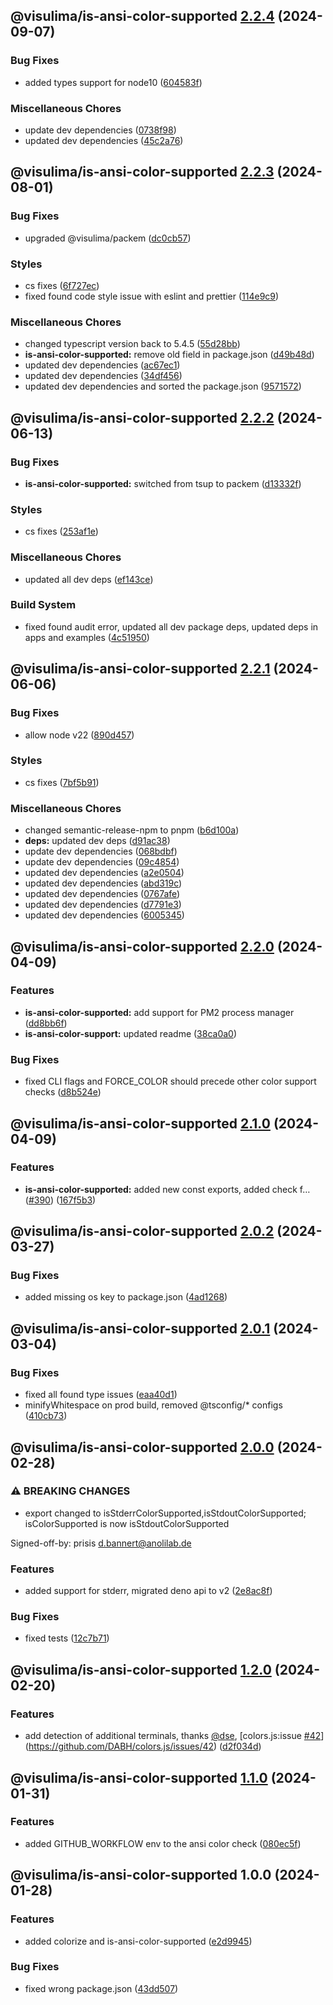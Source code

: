 ## @visulima/is-ansi-color-supported [2.2.4](https://github.com/visulima/visulima/compare/@visulima/is-ansi-color-supported@2.2.3...@visulima/is-ansi-color-supported@2.2.4) (2024-09-07)

### Bug Fixes

* added types support for node10 ([604583f](https://github.com/visulima/visulima/commit/604583fa3c24b950fafad45d17e7a1333040fd76))

### Miscellaneous Chores

* update dev dependencies ([0738f98](https://github.com/visulima/visulima/commit/0738f9810478bb215ce4b2571dc8874c4c503089))
* updated dev dependencies ([45c2a76](https://github.com/visulima/visulima/commit/45c2a76bc974ecb2c6b172c3af03373d4cc6a5ce))

## @visulima/is-ansi-color-supported [2.2.3](https://github.com/visulima/visulima/compare/@visulima/is-ansi-color-supported@2.2.2...@visulima/is-ansi-color-supported@2.2.3) (2024-08-01)

### Bug Fixes

* upgraded @visulima/packem ([dc0cb57](https://github.com/visulima/visulima/commit/dc0cb5701b30f3f81404346c909fd4daf891b894))

### Styles

* cs fixes ([6f727ec](https://github.com/visulima/visulima/commit/6f727ec36437384883ca4b764d920cf03ffe44df))
* fixed found code style issue with eslint and prettier ([114e9c9](https://github.com/visulima/visulima/commit/114e9c9f23518cbfa3814af6cee868233431f312))

### Miscellaneous Chores

* changed typescript version back to 5.4.5 ([55d28bb](https://github.com/visulima/visulima/commit/55d28bbdc103718d19f844034b38a0e8e5af798a))
* **is-ansi-color-supported:** remove old field in package.json ([d49b48d](https://github.com/visulima/visulima/commit/d49b48d0d7ffc3f8a397462c76d35f312acf855b))
* updated dev dependencies ([ac67ec1](https://github.com/visulima/visulima/commit/ac67ec1bcba16175d225958e318199f60b10d179))
* updated dev dependencies ([34df456](https://github.com/visulima/visulima/commit/34df4569f2fc074823a406c44a131c8fbae2b147))
* updated dev dependencies and sorted the package.json ([9571572](https://github.com/visulima/visulima/commit/95715725a8ed053ca24fd1405a55205c79342ecb))

## @visulima/is-ansi-color-supported [2.2.2](https://github.com/visulima/visulima/compare/@visulima/is-ansi-color-supported@2.2.1...@visulima/is-ansi-color-supported@2.2.2) (2024-06-13)

### Bug Fixes

* **is-ansi-color-supported:** switched from tsup to packem ([d13332f](https://github.com/visulima/visulima/commit/d13332f6784aba59259fb9c09c47ae1d67962ec6))

### Styles

* cs fixes ([253af1e](https://github.com/visulima/visulima/commit/253af1e788c9544a2286dc0018c6549f62ca6c7b))

### Miscellaneous Chores

* updated all dev deps ([ef143ce](https://github.com/visulima/visulima/commit/ef143ce2e15952a0910aa5c8bd78d25de9ebd7f3))

### Build System

* fixed found audit error, updated all dev package deps, updated deps in apps and examples ([4c51950](https://github.com/visulima/visulima/commit/4c519500dc5504579d35725572920658999885cb))

## @visulima/is-ansi-color-supported [2.2.1](https://github.com/visulima/visulima/compare/@visulima/is-ansi-color-supported@2.2.0...@visulima/is-ansi-color-supported@2.2.1) (2024-06-06)


### Bug Fixes

* allow node v22 ([890d457](https://github.com/visulima/visulima/commit/890d4570f18428e2463944813c0c638b3f142803))


### Styles

* cs fixes ([7bf5b91](https://github.com/visulima/visulima/commit/7bf5b91383b612598d955fe23505c94f22a8d277))


### Miscellaneous Chores

* changed semantic-release-npm to pnpm ([b6d100a](https://github.com/visulima/visulima/commit/b6d100a2bf3fd026577be48726a37754947f0973))
* **deps:** updated dev deps ([d91ac38](https://github.com/visulima/visulima/commit/d91ac389cea85a6c6bdc8de97905252a6c467abc))
* update dev dependencies ([068bdbf](https://github.com/visulima/visulima/commit/068bdbfe0b371b5cc7e5ac071dc3310a3b8cea98))
* update dev dependencies ([09c4854](https://github.com/visulima/visulima/commit/09c4854e221fa8b808dfe66d7196d8db2a39b366))
* updated dev dependencies ([a2e0504](https://github.com/visulima/visulima/commit/a2e0504dc239049434c2482756ff15bdbaac9b54))
* updated dev dependencies ([abd319c](https://github.com/visulima/visulima/commit/abd319c23576aa1dc751ac874e806bddbc977d51))
* updated dev dependencies ([0767afe](https://github.com/visulima/visulima/commit/0767afe9be83da6698c1343724400171f952599e))
* updated dev dependencies ([d7791e3](https://github.com/visulima/visulima/commit/d7791e327917e438757636573b1e5549a97bba7b))
* updated dev dependencies ([6005345](https://github.com/visulima/visulima/commit/60053456717a3889fc77b4fb5b05d50a662475b2))

## @visulima/is-ansi-color-supported [2.2.0](https://github.com/visulima/visulima/compare/@visulima/is-ansi-color-supported@2.1.0...@visulima/is-ansi-color-supported@2.2.0) (2024-04-09)


### Features

* **is-ansi-color-supported:** add support for PM2 process manager ([dd8bb6f](https://github.com/visulima/visulima/commit/dd8bb6f93a9abff12f2a89fd06651559010d586a))
* **is-ansi-color-support:** updated readme ([38ca0a0](https://github.com/visulima/visulima/commit/38ca0a0fcf2d644bdfa80a324c6b4e16dc5e4afa))


### Bug Fixes

* fixed CLI flags and FORCE_COLOR should precede other color support checks ([d8b524e](https://github.com/visulima/visulima/commit/d8b524e27a28b8818bb306f032e8eb17f1dfb237))

## @visulima/is-ansi-color-supported [2.1.0](https://github.com/visulima/visulima/compare/@visulima/is-ansi-color-supported@2.0.2...@visulima/is-ansi-color-supported@2.1.0) (2024-04-09)


### Features

* **is-ansi-color-supported:** added new const exports, added check f… ([#390](https://github.com/visulima/visulima/issues/390)) ([167f5b3](https://github.com/visulima/visulima/commit/167f5b3936a9fadcb30c748bf0533c89fed8c6ab))

## @visulima/is-ansi-color-supported [2.0.2](https://github.com/visulima/visulima/compare/@visulima/is-ansi-color-supported@2.0.1...@visulima/is-ansi-color-supported@2.0.2) (2024-03-27)


### Bug Fixes

* added missing os key to package.json ([4ad1268](https://github.com/visulima/visulima/commit/4ad1268ed12cbdcf60aeb46d4c052ed1696bc150))

## @visulima/is-ansi-color-supported [2.0.1](https://github.com/visulima/visulima/compare/@visulima/is-ansi-color-supported@2.0.0...@visulima/is-ansi-color-supported@2.0.1) (2024-03-04)


### Bug Fixes

* fixed all found type issues ([eaa40d1](https://github.com/visulima/visulima/commit/eaa40d11f3fc056dfddcc25404bf109587ef2862))
* minifyWhitespace on prod build, removed @tsconfig/* configs ([410cb73](https://github.com/visulima/visulima/commit/410cb737c44c445a0479bdd49b4100d5daf2d83d))

## @visulima/is-ansi-color-supported [2.0.0](https://github.com/visulima/visulima/compare/@visulima/is-ansi-color-supported@1.2.0...@visulima/is-ansi-color-supported@2.0.0) (2024-02-28)


### ⚠ BREAKING CHANGES

* export changed to isStderrColorSupported,isStdoutColorSupported; isColorSupported is now isStdoutColorSupported

Signed-off-by: prisis <d.bannert@anolilab.de>

### Features

* added support for stderr, migrated deno api to v2 ([2e8ac8f](https://github.com/visulima/visulima/commit/2e8ac8f0251719aa54a2bf3466618d47988dd248))


### Bug Fixes

* fixed tests ([12c7b71](https://github.com/visulima/visulima/commit/12c7b716f716f9190d462c1b8665989b57602160))

## @visulima/is-ansi-color-supported [1.2.0](https://github.com/visulima/visulima/compare/@visulima/is-ansi-color-supported@1.1.0...@visulima/is-ansi-color-supported@1.2.0) (2024-02-20)


### Features

* add detection of additional terminals, thanks [@dse](https://github.com/dse), [colors.js:issue [#42](https://github.com/visulima/visulima/issues/42)](https://github.com/DABH/colors.js/issues/42) ([d2f034d](https://github.com/visulima/visulima/commit/d2f034de2ea41bce4c09fe7a40d8e9aa8ad4401c))

## @visulima/is-ansi-color-supported [1.1.0](https://github.com/visulima/visulima/compare/@visulima/is-ansi-color-supported@1.0.0...@visulima/is-ansi-color-supported@1.1.0) (2024-01-31)


### Features

* added GITHUB_WORKFLOW env to the ansi color check ([080ec5f](https://github.com/visulima/visulima/commit/080ec5f0ad2fc651d41ced92cc7e21401df725ff))

## @visulima/is-ansi-color-supported 1.0.0 (2024-01-28)


### Features

* added colorize and is-ansi-color-supported ([e2d9945](https://github.com/visulima/visulima/commit/e2d9945a5666bc8f3be0aea9b5aca45f2ba44284))


### Bug Fixes

* fixed wrong package.json ([43dd507](https://github.com/visulima/visulima/commit/43dd507419c7020251396bfc26854a360e72d605))
